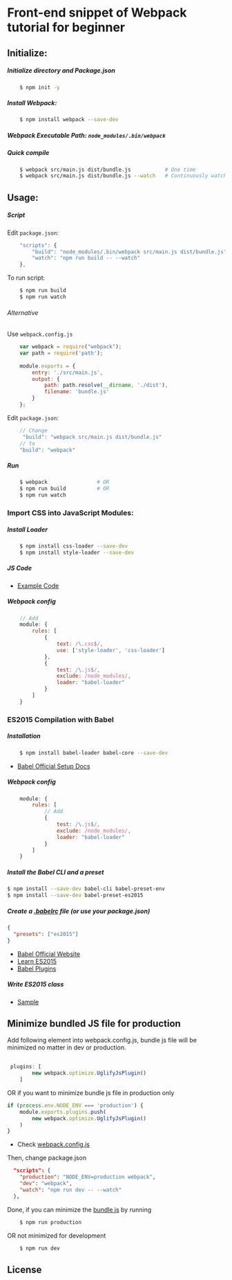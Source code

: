 # Front-end snippet of Webpack tutorial for beginner


## Initialize:

##### Initialize directory and Package.json
```sh
    $ npm init -y
```
##### Install Webpack:
```sh
    $ npm install webpack --save-dev
```
##### Webpack Executable Path: `node_modules/.bin/webpack`
    
##### Quick compile

```sh
    $ webpack src/main.js dist/bundle.js           # One time
    $ webpack src/main.js dist/bundle.js --watch   # Continuously watching
```



## Usage: 

##### Script

Edit `package.json`:
```js
    "scripts": {
        "build": "node_modules/.bin/webpack src/main.js dist/bundle.js",
        "watch": "npm run build -- --watch"
    },
```
To run script: 
```sh
    $ npm run build
    $ npm run watch
```
###### Alternative
Use `webpack.config.js`
```js
    var webpack = require("webpack");
    var path = require('path');
    
    module.exports = {
        entry: './src/main.js',
        output: {
            path: path.resolve(__dirname, './dist'),
            filename: 'bundle.js'
        }
    };
```
Edit `package.json`:
```js
    // Change
     "build": "webpack src/main.js dist/bundle.js"
    // to
    "build": "webpack"

```
##### Run

```sh
    $ webpack                # OR
    $ npm run build          # OR
    $ npm run watch
```
    


### Import CSS into JavaScript Modules:

##### Install Loader
```sh
    $ npm install css-loader --save-dev
    $ npm install style-loader --save-dev
```
##### JS Code
- [Example Code](./src/Css.js)

##### Webpack config
```js
    // Add
    module: {
        rules: [
            {
                text: /\.css$/,
                use: ['style-loader', 'css-loader']
            },
            { 
                test: /\.js$/, 
                exclude: /node_modules/, 
                loader: "babel-loader" 
            }
        ]
    }
```


### ES2015 Compilation with Babel
 
##### Installation 
```sh
    $ npm install babel-loader babel-core --save-dev
```
- [Babel Official Setup Docs](https://babeljs.io/docs/setup/)

##### Webpack config
```js
    module: {
        rules: [
            // Add
            { 
                test: /\.js$/, 
                exclude: /node_modules/, 
                loader: "babel-loader" 
            }
        ]
    }
```
##### Install the Babel CLI and a preset
```sh
$ npm install --save-dev babel-cli babel-preset-env
$ npm install --save-dev babel-preset-es2015
```
##### Create a [.babelrc](./.babelrc) file (or use your package.json)
```json
{
  "presets": ["es2015"]
}
```
- [Babel Official Website](https://babeljs.io/)
- [Learn ES2015](https://babeljs.io/learn-es2015/)
- [Babel Plugins](https://babeljs.io/docs/plugins/)

##### Write ES2015 class
- [Sample](./src/Es2015Class.js)

## Minimize bundled JS file for production
Add following element into webpack.config.js, bundle js file will be minimized no matter in dev or production. 
```js
 
 plugins: [
        new webpack.optimize.UglifyJsPlugin()
    ]
```
OR if you want to minimize bundle js file in production only 
```js
if (process.env.NODE_ENV === 'production') {
    module.exports.plugins.push(
        new webpack.optimize.UglifyJsPlugin()
    )
}
```
- Check [webpack.config.js](./webpack.config.js)

Then, change package.json
```json
  "scripts": {
    "production": "NODE_ENV=production webpack",
    "dev": "webpack",
    "watch": "npm run dev -- --watch"
  },
```

Done, if you can minimize the [bundle js](./dist/bundle.js) by running
```sh
    $ npm run production
```
OR not minimized for development
```sh
    $ npm run dev
```

## License

